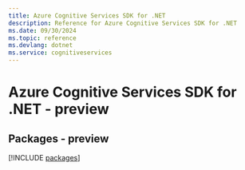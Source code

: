 ```yaml
---
title: Azure Cognitive Services SDK for .NET
description: Reference for Azure Cognitive Services SDK for .NET
ms.date: 09/30/2024
ms.topic: reference
ms.devlang: dotnet
ms.service: cognitiveservices
---
```

# Azure Cognitive Services SDK for .NET - preview
## Packages - preview
[!INCLUDE [packages](cognitive-services-index.md)]